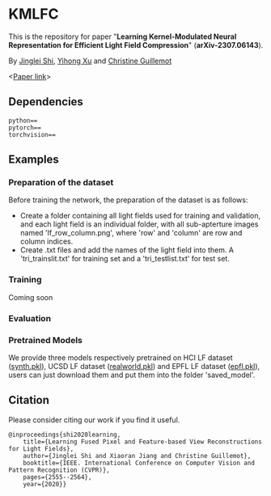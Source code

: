 # KMLFC
This is the repository for paper "**Learning Kernel-Modulated Neural Representation for Efficient Light Field Compression**" (**arXiv-2307.06143**).

By [Jinglei Shi](https://jingleishi.github.io/),  [Yihong Xu](https://github.com/yihongXU)  and  [Christine Guillemot](https://people.rennes.inria.fr/Christine.Guillemot/)

<[Paper link](https://arxiv.org/abs/2307.06143)>

## Dependencies
```
python==
pytorch==
torchvision==
```
## Examples
### Preparation of the dataset
Before training the network, the preparation of the dataset is as follows:
- Create a folder containing all light fields used for training and validation, and each light field is an individual folder, with all sub-apterture images named 'lf_row_column.png', where 'row' and 'column' are row and column indices.
- Create .txt files and add the names of the light field into them. A 'tri_trainslit.txt' for training set and a 'tri_testlist.txt' for test set.

### Training
Coming soon

### Evaluation


### Pretrained Models
We provide three models respectively pretrained on HCI LF dataset ([synth.pkl](https://pan.baidu.com/s/1ZAIttST3AliL87-0y3RMmQ?pwd=0003)), UCSD LF dataset ([realworld.pkl](https://pan.baidu.com/s/1Y2rfeUa6F-PW7UgTuhWoew?pwd=0004)) and EPFL LF dataset ([epfl.pkl](https://pan.baidu.com/s/1SkwXVK3uoIUvC9wj0Q2onQ?pwd=0002)), users can just download them and put them into the folder 'saved_model'.

## Citation
Please consider citing our work if you find it useful.
```
@inproceedings{shi2020learning,
    title={Learning Fused Pixel and Feature-based View Reconstructions for Light Fields},
    author={Jinglei Shi and Xiaoran Jiang and Christine Guillemot},
    booktitle={IEEE. International Conference on Computer Vision and Pattern Recognition (CVPR)},
    pages={2555--2564},
    year={2020}}
```
